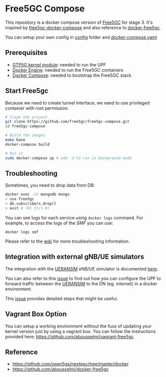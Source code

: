 # Free5GC Compose

This repository is a docker compose version of [Free5GC](https://github.com/free5gc/free5gc) for stage 3. It's inspired by [free5gc-docker-compose](https://github.com/calee0219/free5gc-docker-compose) and also reference to [docker-free5gc](https://github.com/abousselmi/docker-free5gc).

You can setup your own config in [config](./config) folder and [docker-compose.yaml](docker-compose.yaml)

## Prerequisites


- [GTP5G kernel module](https://github.com/free5gc/gtp5g): needed to run the UPF
- [Docker Engine](https://docs.docker.com/engine/install): needed to run the Free5GC containers
- [Docker Compose](https://docs.docker.com/compose/install): needed to bootstrap the Free5GC stack

## Start Free5gc

Because we need to create tunnel interface, we need to use privileged container with root permission.

```bash
# Clone the project
git clone https://github.com/free5gc/free5gc-compose.git
cd free5gc-compose

# Build the images
make base
docker-compose build

# Run it
sudo docker-compose up # add -d to run in background mode
```

## Troubleshooting

Sometimes, you need to drop data from DB:

```bash
docker exec -it mongodb mongo
> use free5gc
> db.subscribers.drop()
> exit # (Or Ctrl-D)
```

You can see logs for each service using `docker logs` command. For example, to access the logs of the *SMF* you can use:

```console
docker logs smf
```

Please refer to the [wiki](https://github.com/free5gc/free5gc/wiki) for more troubleshooting information.

## Integration with external gNB/UE simulators

The integration with the [UERANSIM](https://github.com/aligungr/UERANSIM) eNB/UE simulator is documented [here](https://www.free5gc.org/installations/stage-3-sim-install/). 

You can also refer to this [issue](https://github.com/free5gc/free5gc-compose/issues/26) to find out how you can configure the UPF to forward traffic between the [UERANSIM](https://github.com/aligungr/UERANSIM) to the DN (eg. internet) in a docker environment.

This [issue](https://github.com/free5gc/free5gc-compose/issues/28) provides detailed steps that might be useful.

## Vagrant Box Option

You can setup a working environment without the fuss of updating your kernel version just by using a vagrant box. You can follow the instructions provided here: https://github.com/abousselmi/vagrant-free5gc

## Reference
- https://github.com/open5gs/nextepc/tree/master/docker
- https://github.com/abousselmi/docker-free5gc
